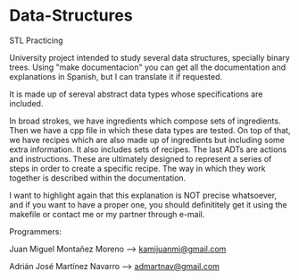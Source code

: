 # Data-Structures
STL Practicing

University project intended to study several data structures, specially binary trees.
Using "make documentacion" you can get all the documentation and explanations in Spanish, 
but I can translate it if requested.

It is made up of sereval abstract data types whose specifications are included.

In broad strokes, we have ingredients which compose sets of ingredients. Then we have a cpp file in which
these data types are tested.
On top of that, we have recipes which are also made up of ingredients but including some extra information.
It also includes sets of recipes.
The last ADTs are actions and instructions. These are ultimately designed to represent a series of steps in order
to create a specific recipe. The way in which they work together is described within the documentation.

I want to highlight again that this explanation is NOT precise whatsoever, and if you want to have a proper one, you should definititely
get it using the makefile or contact me or my partner through e-mail.

Programmers:

Juan Miguel Montañez Moreno --> kamijuanmi@gmail.com

Adrián José Martínez Navarro --> admartnav@gmail.com
